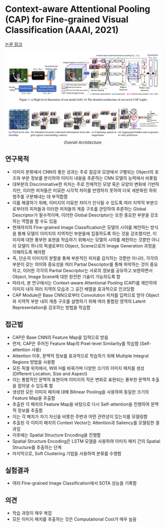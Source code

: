 # Context-aware Attentional Pooling (CAP) for Fine-grained Visual Classification (AAAI, 2021)

[논문 링크](https://ojs.aaai.org/index.php/AAAI/article/view/16176)

<p align="center">
    <img width="600" alt='fig1' src="../img/behera2021context.png?raw=true"></br>
    <em><font size=2>Overall Architecture</font></em>
</p>

## 연구목적
- 이미지 분류에서 CNN의 좋은 성과는 주로 질감과 모양에서 구별되는 Object의 포즈와 부분 정보를 분리하여 이미지 내용을 추론하는 CNN 모델의 능력에서 비롯됨 
- 대부분의 Discriminative한 피처는 주로 전체적인 모양 혹은 모양의 변화에 기반하지만, 이러한 피처들은 미묘한 시각적 차이를 반영하지 못하여 더욱 세분화된 하위 범주를 구분해내는 데 부적합함 
- 이를 해결하기 위해, 이미지의 미묘한 차이가 인식될 수 있도록 여러 지역적 부분으로부터의 피처들과 이러한 피처들의 계층 구조를 관망하여 추론하는 Global Descriptor가 필수적이며, 이러한 Global Descriptor는 또한 중요한 부분을 강조하는 역할을 할 수도 있음 
- 현재까지의 Fine-grained Image Classification은 모델의 시야를 제안하는 방식을 통해 모델이 이미지의 지역적인 부분들에 집중하도록 하는 것을 강조했지만, 이미지에 대한 풍부한 표현을 학습하기 위해서는 모델의 시야를 제한하는 것뿐만 아니라 모델이 하나의 픽셀로부터 Object, Scene으로의 Image Generation 과정을 이해하도록 해야함 
- 즉, 단순히 이미지의 분할을 통해 부분적인 피처를 감지하는 것뿐만 아니라, 각각의 부분이 갖는 의미와 중요성을 여러 Partial Descriptor를 통해 파악하는 것이 중요하고, 이러한 각각의 Partial Descriptor는 서로의 정보를 공유하고 보완하면서 Object, Image Scene에 대한 완전한 기술이 가능하도록 함 
- 따라서, 본 연구에서는 Context-aware Attentional Pooling (CAP)를 제안하여 이미지 내의 여러 지역의 모습과 그 공간 배열을 효과적으로 인코딩함 
- CAP Module은 Base CNN으로부터 Convolution 피처를 입력으로 받아 Object와 지역적 부분 내의 계층 구조를 설명하기 위해 여러 통합된 영역의 Latent Representation을 강조하는 방법을 학습함 

## 접근법
- CAP은 Base CNN의 Feature Map을 입력으로 받음 
- 먼저, CAP은 주어진 Feature Map의 Pixel-level Similarity를 학습함 (Self-attention 사용) 
- Attention 이후, 문맥적 정보를 효과적으로 학습하기 위해 Multiple Integral Regions 방법을 사용함 
- 모든 픽셀 위치에서, W와 H를 바꿔가며 다양한 크기의 이미지 패치를 생성 (Different Location, Size and Aspect) 
- 이는 통합적인 문맥적 표현이며 이미지의 작은 변화로 표현되는 풍부한 문맥적 추출을 잡아낼 수 있도록 함 
- 생성한 모든 이미지 패치에 대해 Bilinear Pooling을 사용하여 동일한 크기의 Feature Map을 추출함 
- 추출한 각 패치의 Feature Map을 바탕으로 다시 Self-attention을 진행하여 문맥적 정보를 추출함 
- 이는 각 패치가 자기 자신을 비롯한 주변과 어떤 관련성이 있는지를 모델링함 
- 추출된 각 이미지 패치의 Context Vector는 Attention과 Saliency를 모델링한 결과임 
- 이후에는 Spatial Structure Encoding을 진행함 
- Spatial Structure Encoding은 LSTM 모델을 사용하여 이미지 패치 간의 Spatial Structure를 추출하는 단계 
- 마지막으로, Soft Clustering 기법을 사용하여 분류를 수행함 

## 실험결과
- 여러 Fine-grained Image Classification에서 SOTA 성능을 기록함 

## 의견
- 학습 과정이 매우 복잡 
- 모든 이미지 패치를 추출하는 것은 Computational Cost가 매우 높음 